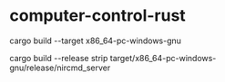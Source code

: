# computer-control-rust

cargo build --target x86_64-pc-windows-gnu

cargo build --release
strip target/x86_64-pc-windows-gnu/release/nircmd_server

